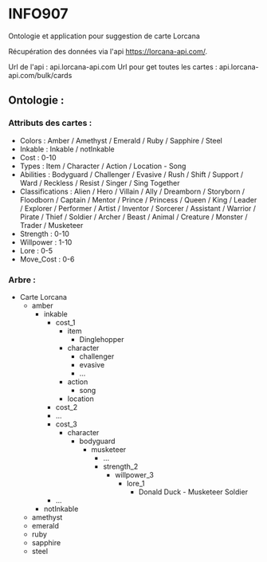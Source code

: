 # INFO907
Ontologie et application pour suggestion de carte Lorcana


Récupération des données via l'api https://lorcana-api.com/. 

Url de l'api : api.lorcana-api.com
Url pour get toutes les cartes : api.lorcana-api.com/bulk/cards

## Ontologie :

### Attributs des cartes :

- Colors : Amber / Amethyst / Emerald / Ruby / Sapphire / Steel
- Inkable : Inkable / notInkable
- Cost : 0-10
- Types : Item / Character / Action / Location
      - Song
- Abilities : Bodyguard / Challenger / Evasive / Rush / Shift / Support / Ward / Reckless / Resist / Singer / Sing Together
- Classifications : Alien / Hero / Villain / Ally / Dreamborn / Storyborn / Floodborn / Captain / Mentor / Prince / Princess / Queen / King / Leader / Explorer / Performer / Artist / Inventor / Sorcerer / Assistant / Warrior / Pirate / Thief / Soldier / Archer / Beast / Animal / Creature / Monster / Trader / Musketeer
- Strength : 0-10
- Willpower : 1-10
- Lore : 0-5
- Move_Cost : 0-6 


### Arbre :

- Carte Lorcana
  - amber
      - inkable 
         - cost_1
            - item
              - Dinglehopper
            - character
              - challenger
              - evasive
              - ...
            - action
              - song
            - location
         - cost_2
          - ...
         - cost_3
           - character
               - bodyguard
                   - musketeer
                     - ...
                     - strength_2
                       - willpower_3
                         - lore_1
                           - Donald Duck - Musketeer Soldier
         - ...
     - notInkable
  - amethyst
  - emerald
  - ruby
  - sapphire
  - steel
